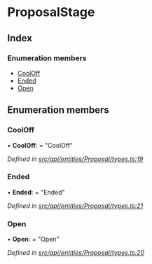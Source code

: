 # ProposalStage

## Index

### Enumeration members

* [CoolOff](proposalstage.md#cooloff)
* [Ended](proposalstage.md#ended)
* [Open](proposalstage.md#open)

## Enumeration members

### CoolOff

• **CoolOff**: = "CoolOff"

_Defined in_ [_src/api/entities/Proposal/types.ts:19_](https://github.com/PolymathNetwork/polymesh-sdk/blob/a0872cf4/src/api/entities/Proposal/types.ts#L19)

### Ended

• **Ended**: = "Ended"

_Defined in_ [_src/api/entities/Proposal/types.ts:21_](https://github.com/PolymathNetwork/polymesh-sdk/blob/a0872cf4/src/api/entities/Proposal/types.ts#L21)

### Open

• **Open**: = "Open"

_Defined in_ [_src/api/entities/Proposal/types.ts:20_](https://github.com/PolymathNetwork/polymesh-sdk/blob/a0872cf4/src/api/entities/Proposal/types.ts#L20)

